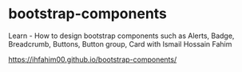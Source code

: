 # bootstrap-components
Learn - How to design bootstrap components such as Alerts, Badge, Breadcrumb, Buttons, Button group, Card with Ismail Hossain Fahim

https://ihfahim00.github.io/bootstrap-components/
